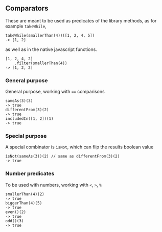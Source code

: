 ## Comparators

These are meant to be used as predicates of the library 
methods, as for example `takeWhile`,

```
takeWhile(smallerThan(4))([1, 2, 4, 5])
-> [1, 2]
```

as well as in the native javascript functions.

```
[1, 2, 4, 2]
    .filter(smallerThan(4))
-> [1, 2, 2]
```

### General purpose

General purpose, working with `==` comparisons

```
sameAs(3)(3)
-> true
differentFrom(3)(2)
-> true
includedIn([1, 2])(1)
-> true
```

### Special purpose

A special combinator is `isNot`, which can flip the results boolean value

```
isNot(sameAs(3))(2) // same as differentFrom(3)(2)
-> true
```

### Number predicates

To be used with numbers, working with `<`, `>`, `%`

```
smallerThan(4)(2)
-> true
biggerThan(4)(5)
-> true
even()(2)
-> true
odd()(3)
-> true
```
